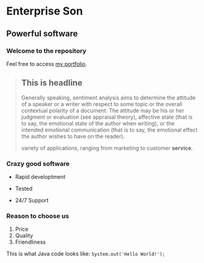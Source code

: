 
Enterprise Son
==============

Powerful software
-----------------

### Welcome to the repository

Feel free to access [my portfolio](http://google.com).

> ## This is headline
>
>Generally speaking, sentiment analysis aims to determine the attitude of a speaker or a writer with respect to some topic or the overall contextual polarity of a document. The attitude may be his or her judgment or evaluation (see appraisal theory), affective state (that is to say, the emotional state of the author when writing), or the intended emotional communication (that is to say, the emotional effect the author wishes to have on the reader).
>
> variety of applications, ranging from marketing to customer **service**.

### Crazy good software
* Rapid developtment
+ Tested
- 24/7 Support

### Reason to choose us
1. Price
2. Quality
3. Friendliness

This is what Java code looks like: `System.out('Hello World!');`
